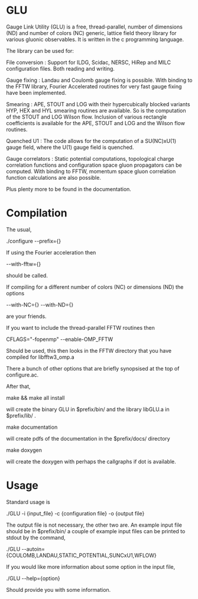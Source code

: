 GLU
===

Gauge Link Utility (GLU) is a free, thread-parallel, number of dimensions (ND) and number of colors (NC) generic, lattice field
theory library for various gluonic observables. It is written in the c programming language.

The library can be used for:

File conversion : Support for ILDG, Scidac, NERSC, HiRep and MILC configuration files. Both reading and writing.

Gauge fixing : Landau and Coulomb gauge fixing is possible. With binding to the FFTW library, Fourier Accelerated routines
               for very fast gauge fixing have been implemented.

Smearing : APE, STOUT and LOG with their hypercubically blocked variants HYP, HEX and HYL smearing routines are available.
           So is the computation of the STOUT and LOG Wilson flow. Inclusion of various rectangle coefficients is
           available for the APE, STOUT and LOG and the Wilson flow routines.
           
Quenched U1 : The code allows for the computation of a SU(NC)xU(1) gauge field, where the U(1) gauge field is quenched.

Gauge correlators : Static potential computations, topological charge correlation functions and configuration space gluon 
                    propagators can be computed. With binding to FFTW, momentum space gluon correlation function 
                    calculations are also possible.
                    
Plus plenty more to be found in the documentation.

Compilation
===========

The usual,

./configure --prefix={}

If using the Fourier acceleration then

--with-fftw={}

should be called.

If compiling for a different number of colors (NC) or dimensions (ND) the options

--with-NC={} --with-ND={}

are your friends.

If you want to include the thread-parallel FFTW routines then

CFLAGS="-fopenmp" --enable-OMP_FFTW

Should be used, this then looks in the FFTW directory that you have compiled for
libfftw3_omp.a

There a bunch of other options that are briefly synopsised at the top of configure.ac.

After that,

make && make all install

will create the binary GLU in $prefix/bin/ and the library libGLU.a in $prefix/lib/ .

make documentation

will create pdfs of the documentation in the $prefix/docs/ directory

make doxygen

will create the doxygen with perhaps the callgraphs if dot is available.

Usage
=====

Standard usage is

./GLU -i {input_file} -c {configuration file} -o {output file}

The output file is not necessary, the other two are. An example input file should be in $prefix/bin/
a couple of example input files can be printed to stdout by the command,

./GLU --autoin={COULOMB,LANDAU,STATIC_POTENTIAL,SUNCxU1,WFLOW}

If you would like more information about some option in the input file,

./GLU --help={option}

Should provide you with some information.
